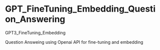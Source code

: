 # GPT_FineTuning_Embedding_Question_Answering
GPT3_FineTuning_Embedding

Question Answeing using Openai API for fine-tuning and embedding 

